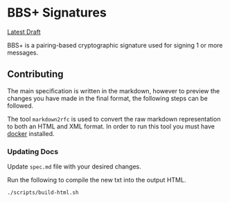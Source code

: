 # BBS+ Signatures

[Latest Draft](https://mattrglobal.github.io/bbs-signatures-spec/)

BBS+ is a pairing-based cryptographic signature used for signing 1 or more messages.

## Contributing

The main specification is written in the markdown, however to preview the changes you have made in the final format, the following steps can be followed.

The tool `markdown2rfc` is used to convert the raw markdown representation to both an HTML and XML format. In order to run this tool you must have [docker](https://www.docker.com/) installed.

### Updating Docs

Update `spec.md` file with your desired changes.

Run the following to compile the new txt into the output HTML.

```./scripts/build-html.sh```
